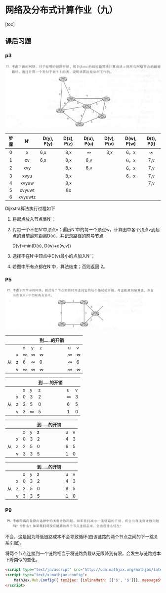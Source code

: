 # 网络及分布式计算作业（九）

[toc]

## 课后习题

### p3

![Question of P3](image/p3.jpg)

| 步骤 |   N'    | D(y), P(y) | D(z), P(z) | D(u), P(u) | D(v), P(v) | D(w), P(w) | D(t), P(t) |
| :--: | :-----: | ---------- | :--------: | :--------: | :--------: | :--------: | :--------: |
|  0   |    x    | 6,x        |    8,x     |  $\infty$  |    3,x     |    6，x    |  $\infty$  |
|  1   |   xv    | 6,x        |    8,x     |    6,v     |            |    6，x    |    7,v     |
|  2   |   xvy   |            |    8,x     |    6,v     |            |    6，x    |    7,v     |
|  3   |  xvyu   |            |    8,x     |            |            |    6，x    |    7,v     |
|  4   |  xvyuw  |            |    8,x     |            |            |            |    7,v     |
|  5   | xvyuwt  |            |     8x     |            |            |            |            |
|  6   | xvyuwtz |            |            |            |            |            |            |

Dijkstra算法执行过程如下

1. 将起点放入节点集N'；

2. 对每一个不在N‘中顶点v：遍历N'中的每一个顶点w，计算图中各个顶点v到起点的当前最短距离D(v)，并记录路径的前导节点

   D(v)=min(D(v), D(w)+c(w,v))

3. 选择不在N‘中顶点中D(v)最小的点加入N'；

4. 若图中所有点都在N'中，算法结束；否则返回 2。

### P5

![Question of P5](image\p5.jpg)

|      |      |          |          | 到......的开销 |          |          |
| ---- | ---- | -------- | -------- | -------------- | -------- | -------- |
|      |      | x        | y        | z              | u        | v        |
|      | x    | $\infty$ | $\infty$ | $\infty$       | $\infty$ | $\infty$ |
| 从   | z    | 6        | $\infty$ | 0              | $\infty$ | 6        |
|      | v    | $\infty$ | $\infty$ | $\infty$       | $\infty$ | $\infty$ |



|      |      |      |          | 到......的开销 |          |      |
| ---- | ---- | ---- | -------- | -------------- | -------- | ---- |
|      |      | x    | y        | z              | u        | v    |
|      | x    | 0    | 3        | 2              | $\infty$ | 3    |
| 从   | z    | 2    | 5        | 0              | 6        | 5    |
|      | v    | 3    | $\infty$ | 5              | 1        | 0    |



|      |      |      |      | 到......的开销 |      |      |
| ---- | ---- | ---- | ---- | -------------- | ---- | ---- |
|      |      | x    | y    | z              | u    | v    |
|      | x    | 0    | 3    | 2              | 4    | 3    |
| 从   | z    | 2    | 5    | 0              | 6    | 5    |
|      | v    | 3    | 3    | 5              | 1    | 0    |



|      |      |      |      | 到......的开销 |      |      |
| ---- | ---- | ---- | ---- | -------------- | ---- | ---- |
|      |      | x    | y    | z              | u    | v    |
|      | x    | 0    | 3    | 2              | 4    | 3    |
| 从   | z    | 2    | 5    | 0              | 6    | 5    |
|      | v    | 3    | 3    | 5              | 1    | 0    |

### P9

![Question of P9](image/p9.jpg)

不会，这是因为降低链路成本不会导致循环(由该链路的两个节点之间的下一跳关系引起)。

将两个节点连接到一个链路相当于将链路负载从无限降到有限，会发生与链路成本下降类似的变化。


```html
<script type="text/javascript" src="http://cdn.mathjax.org/mathjax/latest/MathJax.js?config=TeX-AMS-MML_HTMLorMML"></script>
<script type="text/x-mathjax-config">
    MathJax.Hub.Config({ tex2jax: {inlineMath: [['$', '$']]}, messageStyle: "none" });
</script>
```